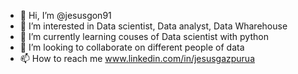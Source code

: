 - 👋 Hi, I’m @jesusgon91
- 👀 I’m interested in Data scientist, Data analyst, Data Wharehouse
- 🌱 I’m currently learning couses of Data scientist with python
- 💞️ I’m looking to collaborate on different people of data
- 📫 How to reach me www.linkedin.com/in/jesusgazpurua 

<!---
jesusgon91/jesusgon91 is a ✨ special ✨ repository because its `README.md` (this file) appears on your GitHub profile.
You can click the Preview link to take a look at your changes.
--->
